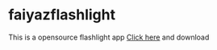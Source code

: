 # faiyazflashlight
This is a opensource flashlight app
<a href="https://github.com/ahmedsuprio/faiyazflashlight/blob/master/fflahlight.apk">Click here</a> and download
